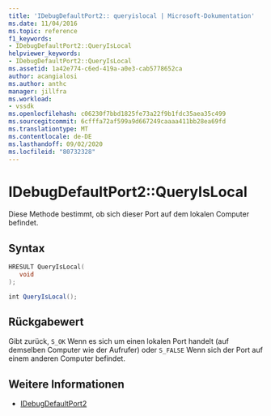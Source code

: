 ```yaml
---
title: 'IDebugDefaultPort2:: queryislocal | Microsoft-Dokumentation'
ms.date: 11/04/2016
ms.topic: reference
f1_keywords:
- IDebugDefaultPort2::QueryIsLocal
helpviewer_keywords:
- IDebugDefaultPort2::QueryIsLocal
ms.assetid: 1a42e774-c6ed-419a-a0e3-cab5778652ca
author: acangialosi
ms.author: anthc
manager: jillfra
ms.workload:
- vssdk
ms.openlocfilehash: c06230f7bbd1825fe73a22f9b1fdc35aea35c499
ms.sourcegitcommit: 6cfffa72af599a9d667249caaaa411bb28ea69fd
ms.translationtype: MT
ms.contentlocale: de-DE
ms.lasthandoff: 09/02/2020
ms.locfileid: "80732328"
---
```

# <a name="idebugdefaultport2queryislocal"></a>IDebugDefaultPort2::QueryIsLocal
Diese Methode bestimmt, ob sich dieser Port auf dem lokalen Computer befindet.

## <a name="syntax"></a>Syntax

```cpp
HRESULT QueryIsLocal(
   void
);
```

```csharp
int QueryIsLocal();
```

## <a name="return-value"></a>Rückgabewert
 Gibt zurück, `S_OK` Wenn es sich um einen lokalen Port handelt (auf demselben Computer wie der Aufrufer) oder `S_FALSE` Wenn sich der Port auf einem anderen Computer befindet.

## <a name="see-also"></a>Weitere Informationen
- [IDebugDefaultPort2](../../../extensibility/debugger/reference/idebugdefaultport2.md)
